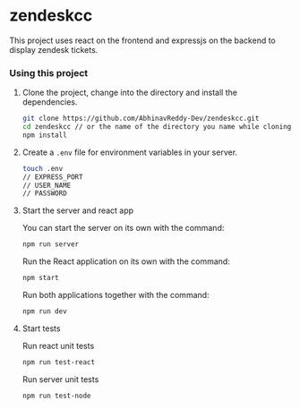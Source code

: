 # zendeskcc

This project uses react on the frontend and expressjs on the backend to display zendesk tickets.

### Using this project

1. Clone the project, change into the directory and install the dependencies.

   ```bash
   git clone https://github.com/AbhinavReddy-Dev/zendeskcc.git
   cd zendeskcc // or the name of the directory you name while cloning
   npm install
   ```

2. Create a `.env` file for environment variables in your server.

   ```bash
   touch .env
   // EXPRESS_PORT
   // USER_NAME
   // PASSWORD
   ```

3. Start the server and react app

   You can start the server on its own with the command:

   ```bash
   npm run server
   ```

   Run the React application on its own with the command:

   ```bash
   npm start
   ```

   Run both applications together with the command:

   ```bash
   npm run dev
   ```

4. Start tests

   Run react unit tests

   ```bash
   npm run test-react
   ```

   Run server unit tests

   ```bash
   npm run test-node
   ```
